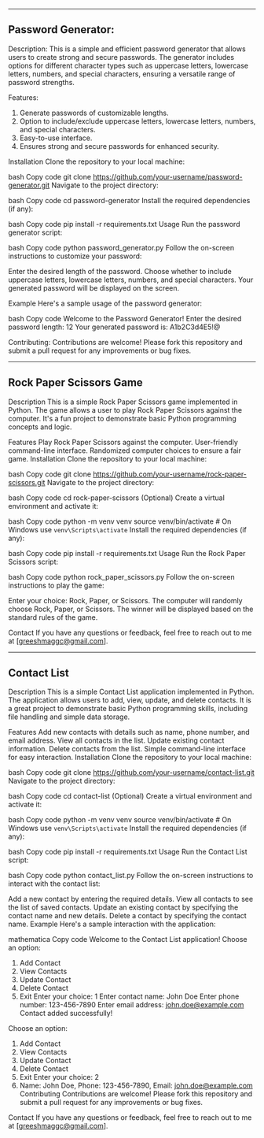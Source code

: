 -----------------------
Password Generator:    
-----------------------
Description:
This is a simple and efficient password generator that allows users to create strong and secure passwords. The generator includes options for different character types such as uppercase letters, lowercase letters, numbers, and special characters, ensuring a versatile range of password strengths.

Features:
1. Generate passwords of customizable lengths.
2. Option to include/exclude uppercase letters, lowercase letters, numbers, and special characters.
3. Easy-to-use interface.
4. Ensures strong and secure passwords for enhanced security.

Installation
Clone the repository to your local machine:

bash
Copy code
git clone https://github.com/your-username/password-generator.git
Navigate to the project directory:

bash
Copy code
cd password-generator
Install the required dependencies (if any):

bash
Copy code
pip install -r requirements.txt
Usage
Run the password generator script:

bash
Copy code
python password_generator.py
Follow the on-screen instructions to customize your password:

Enter the desired length of the password.
Choose whether to include uppercase letters, lowercase letters, numbers, and special characters.
Your generated password will be displayed on the screen.

Example
Here's a sample usage of the password generator:

bash
Copy code
Welcome to the Password Generator!
Enter the desired password length: 12
Your generated password is: A1b2C3d4E5!@


Contributing:
Contributions are welcome! Please fork this repository and submit a pull request for any improvements or bug fixes.


------------------------------
Rock Paper Scissors Game
------------------------------
Description
This is a simple Rock Paper Scissors game implemented in Python. The game allows a user to play Rock Paper Scissors against the computer. It's a fun project to demonstrate basic Python programming concepts and logic.

Features
Play Rock Paper Scissors against the computer.
User-friendly command-line interface.
Randomized computer choices to ensure a fair game.
Installation
Clone the repository to your local machine:

bash
Copy code
git clone https://github.com/your-username/rock-paper-scissors.git
Navigate to the project directory:

bash
Copy code
cd rock-paper-scissors
(Optional) Create a virtual environment and activate it:

bash
Copy code
python -m venv venv
source venv/bin/activate  # On Windows use `venv\Scripts\activate`
Install the required dependencies (if any):

bash
Copy code
pip install -r requirements.txt
Usage
Run the Rock Paper Scissors script:

bash
Copy code
python rock_paper_scissors.py
Follow the on-screen instructions to play the game:

Enter your choice: Rock, Paper, or Scissors.
The computer will randomly choose Rock, Paper, or Scissors.
The winner will be displayed based on the standard rules of the game.

Contact
If you have any questions or feedback, feel free to reach out to me at [greeshmaggc@gmail.com].

----------------
Contact List
----------------
Description
This is a simple Contact List application implemented in Python. The application allows users to add, view, update, and delete contacts. It is a great project to demonstrate basic Python programming skills, including file handling and simple data storage.

Features
Add new contacts with details such as name, phone number, and email address.
View all contacts in the list.
Update existing contact information.
Delete contacts from the list.
Simple command-line interface for easy interaction.
Installation
Clone the repository to your local machine:

bash
Copy code
git clone https://github.com/your-username/contact-list.git
Navigate to the project directory:

bash
Copy code
cd contact-list
(Optional) Create a virtual environment and activate it:

bash
Copy code
python -m venv venv
source venv/bin/activate  # On Windows use `venv\Scripts\activate`
Install the required dependencies (if any):

bash
Copy code
pip install -r requirements.txt
Usage
Run the Contact List script:

bash
Copy code
python contact_list.py
Follow the on-screen instructions to interact with the contact list:

Add a new contact by entering the required details.
View all contacts to see the list of saved contacts.
Update an existing contact by specifying the contact name and new details.
Delete a contact by specifying the contact name.
Example
Here's a sample interaction with the application:

mathematica
Copy code
Welcome to the Contact List application!
Choose an option:
1. Add Contact
2. View Contacts
3. Update Contact
4. Delete Contact
5. Exit
Enter your choice: 1
Enter contact name: John Doe
Enter phone number: 123-456-7890
Enter email address: john.doe@example.com
Contact added successfully!

Choose an option:
1. Add Contact
2. View Contacts
3. Update Contact
4. Delete Contact
5. Exit
Enter your choice: 2
1. Name: John Doe, Phone: 123-456-7890, Email: john.doe@example.com
Contributing
Contributions are welcome! Please fork this repository and submit a pull request for any improvements or bug fixes.

Contact
If you have any questions or feedback, feel free to reach out to me at [greeshmaggc@gmail.com].
   
